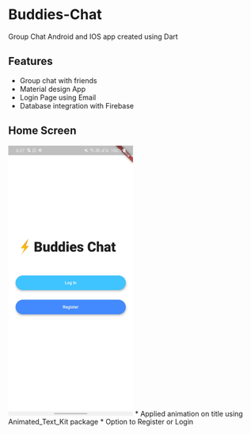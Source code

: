 # Buddies-Chat
Group Chat Android and IOS app created using Dart

## Features
* Group chat with friends
* Material design App
* Login Page using Email
* Database integration with Firebase

## Home Screen
<img src="./images/home.jpg" width="50%" alt="Home"/>
* Applied animation on title using Animated_Text_Kit package
* Option to Register or Login




